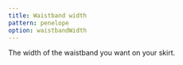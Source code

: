 ```yaml
---
title: Waistband width
pattern: penelope
option: waistbandWidth
---
```


The width of the waistband you want on your skirt.
